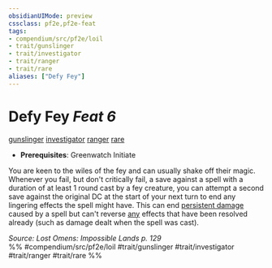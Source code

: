 ```yaml
---
obsidianUIMode: preview
cssclass: pf2e,pf2e-feat
tags:
- compendium/src/pf2e/loil
- trait/gunslinger
- trait/investigator
- trait/ranger
- trait/rare
aliases: ["Defy Fey"]
---
```

# Defy Fey  *Feat 6*  
[gunslinger](/rules/traits/gunslinger-g-g.md)  [investigator](/rules/traits/investigator-apg.md)  [ranger](/rules/traits/ranger.md)  [rare](/rules/traits/rare.md)  

- **Prerequisites**: Greenwatch Initiate

You are keen to the wiles of the fey and can usually shake off their magic. Whenever you fail, but don't critically fail, a save against a spell with a duration of at least 1 round cast by a fey creature, you can attempt a second save against the original DC at the start of your next turn to end any lingering effects the spell might have. This can end [persistent damage](/rules/conditions.md#Persistent%20Damage) caused by a spell but can't reverse [any](/rules/traits/any-b1.md) effects that have been resolved already (such as damage dealt when the spell was cast).

*Source: Lost Omens: Impossible Lands p. 129*  
%% #compendium/src/pf2e/loil #trait/gunslinger #trait/investigator #trait/ranger #trait/rare %%